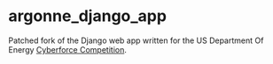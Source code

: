 # argonne_django_app
Patched fork of the Django web app written for the US Department Of Energy [Cyberforce Competition](https://cyberforcecompetition.com/).

